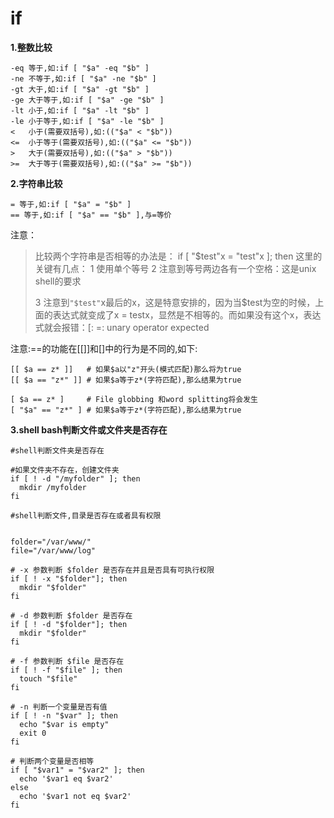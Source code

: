 # if

**1.整数比较** 

```shell
-eq 等于,如:if [ "$a" -eq "$b" ] 
-ne 不等于,如:if [ "$a" -ne "$b" ] 
-gt 大于,如:if [ "$a" -gt "$b" ] 
-ge 大于等于,如:if [ "$a" -ge "$b" ] 
-lt 小于,如:if [ "$a" -lt "$b" ] 
-le 小于等于,如:if [ "$a" -le "$b" ] 
<   小于(需要双括号),如:(("$a" < "$b")) 
<=  小于等于(需要双括号),如:(("$a" <= "$b")) 
>   大于(需要双括号),如:(("$a" > "$b")) 
>=  大于等于(需要双括号),如:(("$a" >= "$b"))
```

**2.字符串比较**

```shell
= 等于,如:if [ "$a" = "$b" ] 
== 等于,如:if [ "$a" == "$b" ],与=等价 
```

注意：

> 比较两个字符串是否相等的办法是：
> if [ "$test"x = "test"x ]; then
> 这里的关键有几点：
> 1 使用单个等号
> 2 注意到等号两边各有一个空格：这是unix shell的要求
>
> 3 注意到`"$test"`x最后的x，这是特意安排的，因为当$test为空的时候，上面的表达式就变成了x = testx，显然是不相等的。而如果没有这个x，表达式就会报错：[: =: unary operator expected

注意:==的功能在[[]]和[]中的行为是不同的,如下: 

```shell
[[ $a == z* ]]   # 如果$a以"z"开头(模式匹配)那么将为true 
[[ $a == "z*" ]] # 如果$a等于z*(字符匹配),那么结果为true 
 
[ $a == z* ]     # File globbing 和word splitting将会发生 
[ "$a" == "z*" ] # 如果$a等于z*(字符匹配),那么结果为true

```

**3.shell bash判断文件或文件夹是否存在**

```shell
#shell判断文件夹是否存在

#如果文件夹不存在，创建文件夹
if [ ! -d "/myfolder" ]; then
  mkdir /myfolder
fi

#shell判断文件,目录是否存在或者具有权限


folder="/var/www/"
file="/var/www/log"

# -x 参数判断 $folder 是否存在并且是否具有可执行权限
if [ ! -x "$folder"]; then
  mkdir "$folder"
fi

# -d 参数判断 $folder 是否存在
if [ ! -d "$folder"]; then
  mkdir "$folder"
fi

# -f 参数判断 $file 是否存在
if [ ! -f "$file" ]; then
  touch "$file"
fi

# -n 判断一个变量是否有值
if [ ! -n "$var" ]; then
  echo "$var is empty"
  exit 0
fi

# 判断两个变量是否相等
if [ "$var1" = "$var2" ]; then
  echo '$var1 eq $var2'
else
  echo '$var1 not eq $var2'
fi
```



